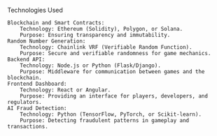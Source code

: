 Technologies Used

    Blockchain and Smart Contracts:
        Technology: Ethereum (Solidity), Polygon, or Solana.
        Purpose: Ensuring transparency and immutability.
    Random Number Generation:
        Technology: Chainlink VRF (Verifiable Random Function).
        Purpose: Secure and verifiable randomness for game mechanics.
    Backend API:
        Technology: Node.js or Python (Flask/Django).
        Purpose: Middleware for communication between games and the blockchain.
    Frontend Dashboard:
        Technology: React or Angular.
        Purpose: Providing an interface for players, developers, and regulators.
    AI Fraud Detection:
        Technology: Python (TensorFlow, PyTorch, or Scikit-learn).
        Purpose: Detecting fraudulent patterns in gameplay and transactions.

